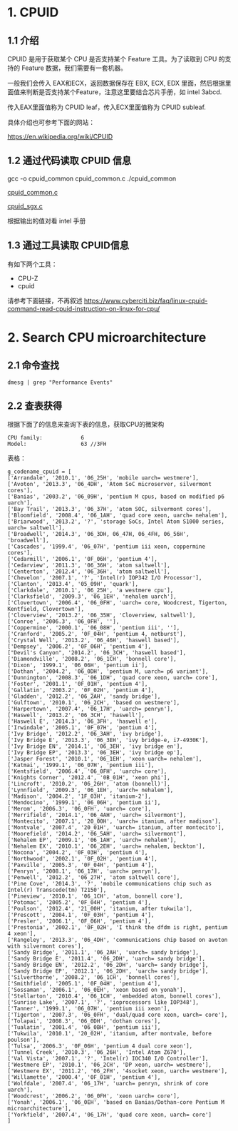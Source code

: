 # 1. CPUID #
## 1.1 介绍
CPUID 是用于获取某个 CPU 是否支持某个 Feature 工具。为了读取到 CPU 的支持的 Feature 数据，我们需要有一套机器。

一般我们会传入 EAX和ECX，返回数据保存在 EBX, ECX, EDX 里面，然后根据里面值来判断是否支持某个Feature，注意这里要结合芯片手册，如 intel 3abcd.

传入EAX里面值称为 CPUID leaf，传入ECX里面值称为 CPUID subleaf.

具体介绍也可参考下面的网站：

https://en.wikipedia.org/wiki/CPUID

## 1.2 通过代码读取 CPUID 信息

gcc -o cpuid_common cpuid_common.c
./cpuid_common

[cpuid_common.c](/kvm_blog/files/tools/cpuid_common.c)

[cpuid_sgx.c](/kvm_blog/files/tools/cpuid_sgx.c)

根据输出的值对看 intel 手册

## 1.3 通过工具读取 CPUID信息
有如下两个工具：

- CPU-Z 
- cpuid

请参考下面链接，不再叙述
https://www.cyberciti.biz/faq/linux-cpuid-command-read-cpuid-instruction-on-linux-for-cpu/


# 2. Search CPU microarchitecture #

## 2.1 命令查找 ##

	dmesg | grep "Performance Events"

## 2.2 查表获得 ##

根据下面了的信息来查询下表的信息，获取CPU的微架构

	CPU family:            6
	Model:                 63 //3FH

表格：

	g_codename_cpuid = [
	['Arrandale', '2010.1', '06_25H', 'mobile uarch= westmere'],
	['Avoton', '2013.3', '06_4DH', 'Atom SoC microserver, silvermont cores'],
	['Banias', '2003.2', '06_09H', 'pentium M cpus, based on modified p6 uarch'],
	['Bay Trail', '2013.3', '06_37H', 'atom SOC, silvermont cores'],
	['Bloomfield', '2008.4', '06_1AH', 'quad core xeon, uarch= nehalem'],
	['Briarwood', '2013.2', '?', 'storage SoCs, Intel Atom S1000 series, uarch= saltwell'],
	['Broadwell', '2014.3', '06_3DH, 06_47H, 06_4FH, 06_56H', 'broadwell'],
	['Cascades', '1999.4', '06_07H', 'pentium iii xeon, coppermine cores'],
	['Cedarmill', '2006.1', '0F_06H', 'pentium 4'],
	['Cedarview', '2011.3', '06_36H', 'atom saltwell'],
	['Centerton', '2012.4', '06_36H', 'atom saltwell'],
	['Chevelon', '2007.1', '?', 'Intel(r) IOP342 I/O Processor'],
	['Clanton', '2013.4', '05_09H', 'quark'],
	['Clarkdale', '2010.1', '06_25H', 'a westmere cpu'],
	['Clarksfield', '2009.3', '06_1EH', 'nehalem uarch'],
	['Clovertown', '2006.4', '06_0FH', 'uarch= core, Woodcrest, Tigerton, Kentfield, Clovertown'],
	['Cloverview', '2013.2', '06_35H', 'Cloverview, saltwell'],
	['Conroe', '2006.3', '06_0FH', ''],
	['Coppermine', '2000.1', '06_08H', 'pentium iii', ''],
	['Cranford', '2005.2', '0F_04H', 'pentium 4, netburst'],
	['Crystal Well', '2013.2', '06_46H', 'haswell based'],
	['Dempsey', '2006.2', '0F_06H', 'pentium 4'],
	["Devil's Canyon", '2014.2', '06_3CH', 'haswell based'],
	['Diamondville', '2008.2', '06_1CH', 'bonnell core'],
	['Dixon', '1999.1', '06_06H', 'pentium ii'],
	['Dothan', '2004.2', '06_0DH', 'pentium M, uarch= p6 variant'],
	['Dunnington', '2008.3', '06_1DH', 'quad core xeon, uarch= core'],
	['Foster', '2001.1', '0F_01H', 'pentium 4'],
	['Gallatin', '2003.2', '0F_02H', 'pentium 4'],
	['Gladden', '2012.2', '06_2AH', 'sandy bridge'],
	['Gulftown', '2010.1', '06_2CH', 'based on westmere'],
	['Harpertown', '2007.4', '06_17H', 'uarch= penryn'],
	['Haswell', '2013.2', '06_3CH', 'haswell'],
	['Haswell E', '2014.3', '06_3FH', 'haswell e'],
	['Irwindale', '2005.1', '0F_07H', 'pentium 4'],
	['Ivy Bridge', '2012.2', '06_3AH', 'ivy bridge'],
	['Ivy Bridge E', '2013.3', '06_3EH', 'ivy bridge-e, i7-4930K'],
	['Ivy Bridge EN', '2014.1', '06_3EH', 'ivy bridge en'],
	['Ivy Bridge EP', '2013.3', '06_3EH', 'ivy bridge ep'],
	['Jasper Forest', '2010.1', '06_1EH', 'xeon uarch= nehalem'],
	['Katmai', '1999.1', '06_07H', 'pentium iii'],
	['Kentsfield', '2006.4', '06_0FH', 'uarch= core'],
	['Knights Corner', '2012.4', '0B_01H', 'xeon phi'],
	['Lincroft', '2010.2', '06_26H', 'atom (bonnell)'],
	['Lynnfield', '2009.3', '06_1EH', 'uarch= nehalem'],
	['Madison', '2004.2', '1F_03H', 'itanium-2'],
	['Mendocino', '1999.1', '06_06H', 'pentium ii'],
	['Merom', '2006.3', '06_0FH', 'uarch= core'],
	['Merrifield', '2014.1', '06_4AH', 'uarch= silvermont'],
	['Montecito', '2007.1', '20_00H', 'uarch= itanium, after madison'],
	['Montvale', '2007.4', '20_01H', 'uarch= itanium, after montecito'],
	['Moorefield', '2014.2', '06_5AH', 'uarch= silvermont'],
	['Nehalem EP', '2009.1', '06_1AH', 'uarch= nehalem'],
	['Nehalem EX', '2010.1', '06_2EH', 'uarch= nehalem, beckton'],
	['Nocona', '2004.2', '0F_03H', 'pentium 4'],
	['Northwood', '2002.1', '0F_02H', 'pentium 4'],
	['Paxville', '2005.3', '0F_04H', 'pentium 4'],
	['Penryn', '2008.1', '06_17H', 'uarch= penryn'],
	['Penwell', '2012.2', '06_27H', 'atom saltwell core'],
	['Pine Cove', '2014.3', '?', 'mobile communications chip such as Intel(r) Transcede(tm) T2150'],
	['Pineview', '2010.1', '06_1CH', 'atom, bonnell core'],
	['Potomac', '2005.2', '0F_04H', 'pentium 4'],
	['Poulson', '2012.4', '21_00H', 'itanium, after tukwila'],
	['Prescott', '2004.1', '0F_03H', 'pentium 4'],
	['Presler', '2006.1', '0F_06H', 'pentium 4'],
	['Prestonia', '2002.1', '0F_02H', 'I think the dfdm is right, pentium 4 xeon'],
	['Rangeley', '2013.3', '06_4DH', 'communications chip based on avoton with silvermont cores'],
	['Sandy Bridge', '2011.1', '06_2AH', 'uarch= sandy bridge'],
	['Sandy Bridge E', '2011.4', '06_2DH', 'uarch= sandy bridge'],
	['Sandy Bridge EN', '2012.2', '06_2DH', 'uarch= sandy bridge'],
	['Sandy Bridge EP', '2012.1', '06_2DH', 'uarch= sandy bridge'],
	['Silverthorne', '2008.2', '06_1CH', 'bonnell cores'],
	['Smithfield', '2005.1', '0F_04H', 'pentium 4'],
	['Sossaman', '2006.1', '06_0EH', 'xeon based on yonah'],
	['Stellarton', '2010.4', '06_1CH', 'embedded atom, bonnell cores'],
	['Sunrise Lake', '2007.1', '?', 'ioprocessors like IOP348'],
	['Tanner', '1999.1', '06_07H', 'pentium iii xeon'],
	['Tigerton', '2007.3', '06_0FH', 'dual/quad core xeon, uarch= core'],
	['Tolapai', '2008.3', '06_0DH', 'dothan cores'],
	['Tualatin', '2001.4', '06_0BH', 'pentium iii'],
	['Tukwila', '2010.1', '20_02H', 'itanium, after montvale, before poulson'],
	['Tulsa', '2006.3', '0F_06H', 'pentium 4 dual core xeon'],
	['Tunnel Creek', '2010.3', '06_26H', 'Intel Atom Z670'],
	['Val Vista', '2007.1', '?', 'Intel(r) IOC340 I/O Controller'],
	['Westmere EP', '2010.1', '06_2CH', 'DP xeon, uarch= westmere'],
	['Westmere EX', '2011.2', '06_2FH', '4socket xeon, uarch= westmere'],
	['Willamette', '2000.4', '0F_01H', 'pentium 4'],
	['Wolfdale', '2007.4', '06_17H', 'uarch= penryn, shrink of core uarch'],
	['Woodcrest', '2006.2', '06_0FH', 'xeon uarch= core'],
	['Yonah', '2006.1', '06_0EH', 'based on Banias/Dothan-core Pentium M microarchitecture'],
	['Yorkfield', '2007.4', '06_17H', 'quad core xeon, uarch= core']
    ]
